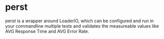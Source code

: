 # perst

perst is a wrapper around LoaderIO, which can be configured and run in your commandline multiple tests and validates the measureable values like AVG Response Time and AVG Error Rate.

